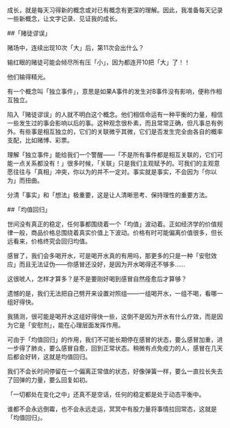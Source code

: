 成长，就是每天习得新的概念或对已有概念有更深的理解。因此，我准备每天记录一些新概念，让文字记录、见证我的成长。

##「赌徒谬误」

赌场中，连续出现10次「大」后，第11次会出什么？

输红眼的赌徒可能会倾尽所有压「小」，因为都连开10把「大」了！！

他们输得精光。

有一个概念叫「独立事件」，意思是如果A事件的发生对B事件没有影响，便称作相互独立。

陷入「赌徒谬误」的人就不明白这个概念。他们相信命运有一种平衡的力量，相信一些发生过的事会影响以后的事。这种观念很朴素，而且常常正确，但凡事总有例外。有些事是相互独立的，它们的关联微乎其微，它们是否发生完全由各自的概率支配，比如赌博、彩票。

理解「独立事件」能给我们一个警醒——「不是所有事件都是相互关联的，它们可能一点关系都没有！」很多时候，「关联」只是我们主观赋予的。可我们的主观意愿往往与「真相」冲突，你以为的并不一定对。事实就是事实，不会因为「你以为」而扭曲。

分清「事实」和「想法」极重要，这是让人清晰思考、保持理性的重要方法。

##「均值回归」

世间没有真正的稳定，任何事都围绕着一个「均值」波动着。正如经济学的价值规律一般，商品价格总围绕着真实价值上下波动。价格有时可能偏离价值很多，但长远看来，价格终究会回归均值。

感冒了，我们会多喝开水，可是喝开水真的有用吗，那更多的只是一种「安慰效应」而且无法证伪——你感冒还没好，是因为开水喝得还不够多……

这很唬人，怎样才算多？是不是要刚好喝到感冒自然痊愈后才算够？

遗憾的是，我们无法把自己劈开来设置对照组——一组喝开水，一组不喝，看哪一组好得快。

我猜测，很可能是喝开水这组好得快一些，这倒不是因为开水有什么疗效，而是因为它是「安慰剂」，能在心理层面发挥作用。

可由于「均值回归」的作用，我们不可能长期停在感冒的状态，要么感冒加重，进一步得了肺炎，要么感冒自愈，回到正常状态。稍微有点免疫力的人，感冒在几天后都会好转，这就是均值回归。

我们不会长时间停留在一个偏离正常值的状态，好像弹簧一样，要么一直拉长失去了回弹的力量，要么回复如初。

「一切都处在变化之中」还真不是空话，任何的稳定都是处于动态平衡中。

谁都不会永远倒霉，也不会永远走运，冥冥中有股力量将事情拉回常态，这就是「均值回归」。
